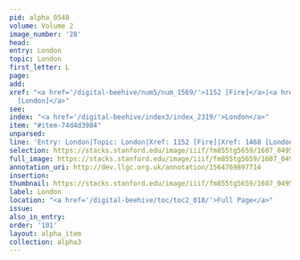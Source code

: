 ```yaml
---
pid: alpha_0548
volume: Volume 2
image_number: '28'
head:
entry: London
topic: London
first_letter: L
page:
add:
xref: "<a href='/digital-beehive/num5/num_1569/'>1152 [Fire]</a>|<a href='/digital-beehive/num6/num_2158/'>1468
  [London]</a>"
see:
index: "<a href='/digital-beehive/index3/index_2319/'>London</a>"
item: "#item-74d4d3984"
unparsed:
line: 'Entry: London|Topic: London|Xref: 1152 [Fire]|Xref: 1468 [London]|Index: London|#item-74d4d3984'
selection: https://stacks.stanford.edu/image/iiif/fm855tg5659/1607_0495/706,4714,3044,311/full/0/default.jpg
full_image: https://stacks.stanford.edu/image/iiif/fm855tg5659/1607_0495/full/full/0/default.jpg
annotation_uri: http://dev.llgc.org.uk/annotation/1564769897714
insertion:
thumbnail: https://stacks.stanford.edu/image/iiif/fm855tg5659/1607_0495/706,4714,600,180/250,/0/default.jpg
label: London
location: "<a href='/digital-beehive/toc/toc2_018/'>Full Page</a>"
issue:
also_in_entry:
order: '101'
layout: alpha_item
collection: alpha3
---
```

